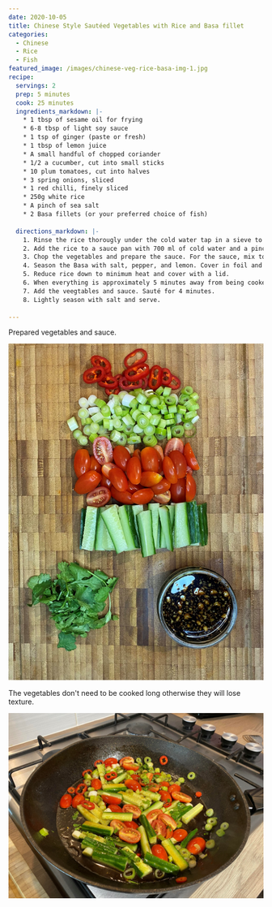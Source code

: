 ```yaml
---
date: 2020-10-05
title: Chinese Style Sautéed Vegetables with Rice and Basa fillet
categories:
  - Chinese
  - Rice
  - Fish
featured_image: /images/chinese-veg-rice-basa-img-1.jpg
recipe:
  servings: 2
  prep: 5 minutes
  cook: 25 minutes
  ingredients_markdown: |-
    * 1 tbsp of sesame oil for frying
    * 6-8 tbsp of light soy sauce
    * 1 tsp of ginger (paste or fresh)
    * 1 tbsp of lemon juice
    * A small handful of chopped coriander
    * 1/2 a cucumber, cut into small sticks
    * 10 plum tomatoes, cut into halves
    * 3 spring onions, sliced
    * 1 red chilli, finely sliced
    * 250g white rice
    * A pinch of sea salt
    * 2 Basa fillets (or your preferred choice of fish)

  directions_markdown: |-
    1. Rinse the rice thorougly under the cold water tap in a sieve to remove excess starch.
    2. Add the rice to a sauce pan with 700 ml of cold water and a pinch of sea salt. Cook on a medium heat until it bubbles. 
    3. Chop the vegetables and prepare the sauce. For the sauce, mix together the soy sauce, ginger, lemon and chopped coriander.
    4. Season the Basa with salt, pepper, and lemon. Cover in foil and begin to cook in the oven for 20-25 minutes (or 15 minutes on a grill).
    5. Reduce rice down to minimum heat and cover with a lid.
    6. When everything is approximately 5 minutes away from being cooked, lightly heat the sesame oil.
    7. Add the veegtables and sauce. Sauté for 4 minutes.
    8. Lightly season with salt and serve.

---
```

Prepared vegetables and sauce.

![Vegetables](/images/chinese-veg-rice-basa-img-2.jpg)

The vegetables don't need to be cooked long otherwise they will lose texture.

![Saute vegetables](/images/chinese-veg-rice-basa-img-3.jpg)


